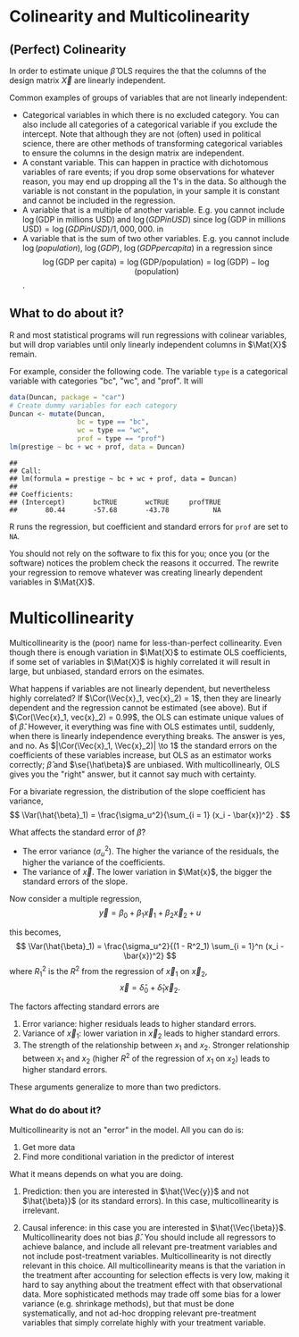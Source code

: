 
# Colinearity and Multicolinearity

## (Perfect) Colinearity

In order to estimate unique $\hat{\beta}$ OLS requires the that the columns of the design matrix $\Vec{X}$ are linearly independent.

Common examples of groups of variables that are not linearly independent:

-   Categorical variables in which there is no excluded category.
    You can also include all categories of a categorical variable if you exclude the intercept.
    Note that although they are not (often) used in political science, there are other methods of transforming categorical variables to ensure the columns in the design matrix are independent.
-   A constant variable. This can happen in practice with dichotomous variables of rare events; if you drop some observations for whatever reason, you may end up dropping all the 1's in the data. So although the variable is not constant in the population, in your sample it is constant and cannot be included in the regression.
-   A variable that is a multiple of another variable. E.g. you cannot include $\log(\text{GDP in millions USD})$ and $\log({GDP in USD})$ since $\log(\text{GDP in millions USD}) = \log({GDP in USD}) / 1,000,000$. in
-   A variable that is the sum of two other variables. E.g. you cannot include $\log(population)$, $\log(GDP)$, $\log(GDP per capita)$ in a regression since
$$\log(\text{GDP per capita}) = \log(\text{GDP} / \text{population}) = \log(\text{GDP}) - \log(\text{population})$$.


## What to do about it?

R and most statistical programs will run regressions with colinear variables, but will drop variables until only linearly independent columns in $\Mat{X}$ remain.

For example, consider the following code. The variable `type` is a categorical variable with categories "bc", "wc", and "prof".
It will

```r
data(Duncan, package = "car")
# Create dummy variables for each category
Duncan <- mutate(Duncan,
                 bc = type == "bc",
                 wc = type == "wc",
                 prof = type == "prof")
lm(prestige ~ bc + wc + prof, data = Duncan)
```

```
## 
## Call:
## lm(formula = prestige ~ bc + wc + prof, data = Duncan)
## 
## Coefficients:
## (Intercept)       bcTRUE       wcTRUE     profTRUE  
##       80.44       -57.68       -43.78           NA
```
R runs the regression, but coefficient and standard errors for `prof` are set to `NA`.

You should not rely on the software to fix this for you; once you (or the software) notices the problem check the reasons it occurred. The rewrite your regression to remove whatever was creating linearly dependent variables in $\Mat{X}$.



# Multicollinearity

Multicollinearity is the (poor) name for less-than-perfect collinearity.
Even though there is enough variation in $\Mat{X}$ to estimate OLS coefficients, if some set of variables in $\Mat{X}$ is highly correlated it will result in large, but unbiased, standard errors on the esimates.

What happens if variables are not linearly dependent, but nevertheless highly correlated?
If $\Cor(\Vec{x}_1, vec{x}_2) = 1$, then they are linearly dependent and the regression cannot be estimated (see above).
But if $\Cor(\Vec{x}_1, vec{x}_2) = 0.99$, the OLS can estimate unique values of of $\hat\beta$. However, it everything was fine with OLS estimates until, suddenly, when there is linearly independence everything breaks. The answer is yes, and no.
As $|\Cor(\Vec{x}_1, \Vec{x}_2)| \to 1$ the standard errors on the coefficients of these variables increase, but OLS as an estimator works correctly; $\hat\beta$ and $\se{\hat\beta}$ are unbiased.
With multicollinearly, OLS gives you the "right" answer, but it cannot say much with certainty.


For a bivariate regression, the distribution of the slope coefficient has variance,
$$
\Var(\hat{\beta}_1) = \frac{\sigma_u^2}{\sum_{i = 1} (x_i - \bar{x})^2} .
$$

What affects the standard error of $\hat{\beta}$? 

-   The error variance ($\sigma_u^2$). The higher the variance of the residuals, the higher the variance of the coefficients.
-   The variance of $\Vec{x}$. The lower variation in $\Mat{x}$, the bigger the standard errors of the slope.

Now consider a multiple regression,
$$
\Vec{y} = \beta_0 + \beta_1 \Vec{x}_1 + \beta_2 \Vec{x}_2 + u
$$

this becomes,
$$
\Var(\hat{\beta}_1) = \frac{\sigma_u^2}{(1 - R^2_1) \sum_{i = 1}^n (x_i - \bar{x})^2}
$$
where $R^2_1$ is the $R^2$ from the regression of $\Vec{x}_1$ on $\Vec{x}_2$,
$$
\Vec{x} = \hat{\delta}_0 + \hat{\delta}_1 \Vec{x}_2 .
$$

The factors affecting standard errors are

1.  Error variance: higher residuals leads to higher standard errors.
2.  Variance of $\Vec{x}_1$: lower variation in $\Vec{x}_2$ leads to higher standard errors.
3.  The strength of the relationship between $x_1$ and $x_2$. Stronger relationship between $x_1$ and $x_2$ (higher $R^2$ of the regression of $x_1$ on $x_2$) leads to higher standard errors.

These arguments generalize to more than two predictors.

### What do do about it? 

Multicollinearity is not an "error" in the model.
All you can do is:

1.  Get more data
2.  Find more conditional variation in the predictor of interest

What it means depends on what you are doing.

1.  Prediction: then you are interested in $\hat{\Vec{y}}$ and not $\hat{\beta}}$ (or its standard errors).
    In this case, multicollinearity is irrelevant.
    
2.  Causal inference: in this case you are interested in $\hat{\Vec{\beta}}$.
    Multicollinearity does not bias $\hat{\beta}$.
    You should include all regressors to achieve balance, and include all relevant pre-treatment variables and not include post-treatment variables.
    Multicollinearity is not directly relevant in this choice.
    All multicollinearity means is that the variation in the treatment after accounting for selection effects is very low, making it hard to say anything about the treatment effect with that observational data.
    More sophisticated methods may trade off some bias for a lower variance (e.g. shrinkage methods), but that must be done systematically, and not ad-hoc dropping relevant pre-treatment variables that simply correlate highly with your treatment variable.



